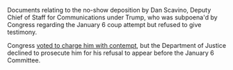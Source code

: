 Documents relating to the no-show deposition by Dan Scavino, Deputy Chief of Staff for Communications under Trump, who was subpoena'd by Congress regarding the January 6 coup attempt but refused to give testimony.

Congress [voted to charge him with contempt](https://www.washingtonpost.com/politics/2022/04/06/navarro-scavino-contempt-vote-house/), but the Department of Justice declined to prosecute him for his refusal to appear before the January 6 Committee.
